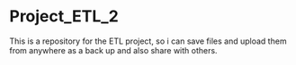 # Project_ETL_2
This is a repository for the ETL project, so i can save files and upload them from anywhere as a back up and also share with others.
